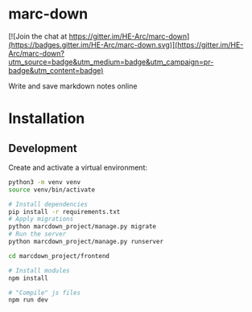 # marc-down

[![Join the chat at https://gitter.im/HE-Arc/marc-down](https://badges.gitter.im/HE-Arc/marc-down.svg)](https://gitter.im/HE-Arc/marc-down?utm_source=badge&utm_medium=badge&utm_campaign=pr-badge&utm_content=badge)

Write and save markdown notes online

# Installation
## Development
Create and activate a virtual environment:
```bash
python3 -m venv venv
source venv/bin/activate
```

```bash
# Install dependencies
pip install -r requirements.txt
# Apply migrations
python marcdown_project/manage.py migrate
# Run the server
python marcdown_project/manage.py runserver 
```

```bash
cd marcdown_project/frontend

# Install modules
npm install

# "Compile" js files
npm run dev
```